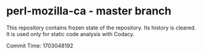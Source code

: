 # perl-mozilla-ca - master branch

This repository contains frozen state of the repository.
Its history is cleared. It is used only for static code
analysis with Codacy.

Commit Time: 1703048192